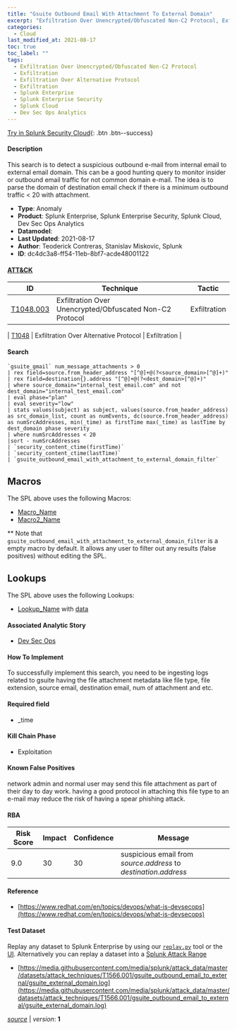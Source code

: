 ```yaml
---
title: "Gsuite Outbound Email With Attachment To External Domain"
excerpt: "Exfiltration Over Unencrypted/Obfuscated Non-C2 Protocol, Exfiltration Over Alternative Protocol"
categories:
  - Cloud
last_modified_at: 2021-08-17
toc: true
toc_label: ""
tags:
  - Exfiltration Over Unencrypted/Obfuscated Non-C2 Protocol
  - Exfiltration
  - Exfiltration Over Alternative Protocol
  - Exfiltration
  - Splunk Enterprise
  - Splunk Enterprise Security
  - Splunk Cloud
  - Dev Sec Ops Analytics
---
```




[Try in Splunk Security Cloud](https://www.splunk.com/en_us/cyber-security.html){: .btn .btn--success}

#### Description

This search is to detect a suspicious outbound e-mail from internal email to external email domain. This can be a good hunting query to monitor insider or outbound email traffic for not common domain e-mail. The idea is to parse the domain of destination email check if there is a minimum outbound traffic &lt; 20 with attachment.

- **Type**: Anomaly
- **Product**: Splunk Enterprise, Splunk Enterprise Security, Splunk Cloud, Dev Sec Ops Analytics
- **Datamodel**: 
- **Last Updated**: 2021-08-17
- **Author**: Teoderick Contreras, Stanislav Miskovic, Splunk
- **ID**: dc4dc3a8-ff54-11eb-8bf7-acde48001122


#### [ATT&CK](https://attack.mitre.org/)

| ID          | Technique   | Tactic         |
| ----------- | ----------- |--------------- |
| [T1048.003](https://attack.mitre.org/techniques/T1048/003/) | Exfiltration Over Unencrypted/Obfuscated Non-C2 Protocol | Exfiltration |

| [T1048](https://attack.mitre.org/techniques/T1048/) | Exfiltration Over Alternative Protocol | Exfiltration |

#### Search

```
`gsuite_gmail` num_message_attachments > 0 
| rex field=source.from_header_address "[^@]+@(?<source_domain>[^@]+)" 
| rex field=destination{}.address "[^@]+@(?<dest_domain>[^@]+)" 
| where source_domain="internal_test_email.com" and not dest_domain="internal_test_email.com" 
| eval phase="plan" 
| eval severity="low" 
| stats values(subject) as subject, values(source.from_header_address) as src_domain_list, count as numEvents, dc(source.from_header_address) as numSrcAddresses, min(_time) as firstTime max(_time) as lastTime by dest_domain phase severity 
| where numSrcAddresses < 20 
|sort - numSrcAddresses 
| `security_content_ctime(firstTime)` 
| `security_content_ctime(lastTime)` 
| `gsuite_outbound_email_with_attachment_to_external_domain_filter`
```

## Macros
The SPL above uses the following Macros:
* [Macro_Name](https://)
* [Macro2_Name](https://)

** Note that `gsuite_outbound_email_with_attachment_to_external_domain_filter` is a empty macro by default. It allows any user to filter out any results (false positives) without editing the SPL.

## Lookups
The SPL above uses the following Lookups:

* [Lookup_Name]() with [data]()

#### Associated Analytic Story
* [Dev Sec Ops](/stories/dev_sec_ops)


#### How To Implement
To successfully implement this search, you need to be ingesting logs related to gsuite having the file attachment metadata like file type, file extension, source email, destination email, num of attachment and etc.

#### Required field
* _time


#### Kill Chain Phase
* Exploitation


#### Known False Positives
network admin and normal user may send this file attachment as part of their day to day work. having a good protocol in attaching this file type to an e-mail may reduce the risk of having a spear phishing attack.


#### RBA

| Risk Score  | Impact      | Confidence   | Message      |
| ----------- | ----------- |--------------|--------------|
| 9.0 | 30 | 30 | suspicious email from $source.address$ to $destination{}.address$ |




#### Reference

* [https://www.redhat.com/en/topics/devops/what-is-devsecops](https://www.redhat.com/en/topics/devops/what-is-devsecops)



#### Test Dataset
Replay any dataset to Splunk Enterprise by using our [`replay.py`](https://github.com/splunk/attack_data#using-replaypy) tool or the [UI](https://github.com/splunk/attack_data#using-ui).
Alternatively you can replay a dataset into a [Splunk Attack Range](https://github.com/splunk/attack_range#replay-dumps-into-attack-range-splunk-server)

* [https://media.githubusercontent.com/media/splunk/attack_data/master/datasets/attack_techniques/T1566.001/gsuite_outbound_email_to_external/gsuite_external_domain.log](https://media.githubusercontent.com/media/splunk/attack_data/master/datasets/attack_techniques/T1566.001/gsuite_outbound_email_to_external/gsuite_external_domain.log)



[*source*](https://github.com/splunk/security_content/tree/develop/detections/cloud/gsuite_outbound_email_with_attachment_to_external_domain.yml) \| *version*: **1**